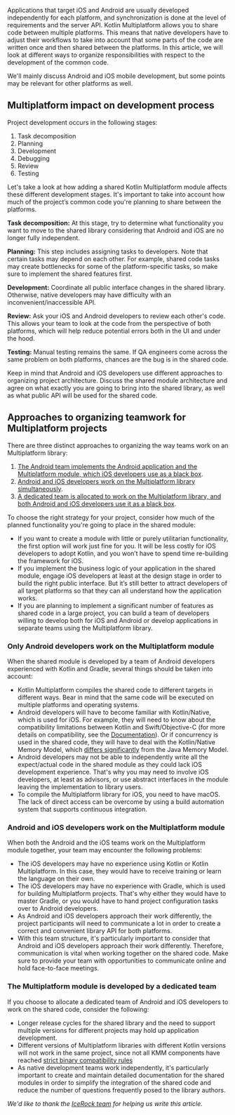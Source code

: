 [//]: # (title: Organize a process around KMM)
[//]: # (auxiliary-id: Organize_a_process_around_KMM)

Applications that target iOS and Android are usually developed independently for each platform, and synchronization is
done at the level of requirements and the server API. Kotlin Multiplatform allows you to share code between multiple
platforms. This means that native developers have to adjust their workflows to take into account that some parts of the
code are written once and then shared between the platforms. In this article, we will look at different ways to
organize responsibilities with respect to the development of the common code.

We'll mainly discuss Android and iOS mobile development, but some points may be relevant for other platforms as well.

## Multiplatform impact on development process

Project development occurs in the following stages:

1. Task decomposition
2. Planning
3. Development
4. Debugging
5. Review
6. Testing

Let's take a look at how adding a shared Kotlin Multiplatform module affects these different development stages. It's
important to take into account how much of the project’s common code you're planning to share between the platforms.

**Task decomposition:** At this stage, try to determine what functionality you want to move to the shared library
considering that Android and iOS are no longer fully independent.

**Planning:** This step includes assigning tasks to developers. Note that certain tasks may depend on each other. For
example, shared code tasks may create bottlenecks for some of the platform-specific tasks, so make sure to implement the
shared features first.

**Development:** Coordinate all public interface changes in the shared library. Otherwise, native developers may have
difficulty with an inconvenient/inaccessible API.

**Review:** Ask your iOS and Android developers to review each other's code. This allows your team to look at the code
from the perspective of both platforms, which will help reduce potential errors both in the UI and under the hood.

**Testing:** Manual testing remains the same. If QA engineers come across the same problem on both platforms, chances
are the bug is in the shared code.

Keep in mind that Android and iOS developers use different approaches to organizing project architecture. Discuss the
shared module architecture and agree on what exactly you are going to bring into the shared library, as well as what
public API will be used for the shared code.

## Approaches to organizing teamwork for Multiplatform projects

There are three distinct approaches to organizing the way teams work on an Multiplatform library:

1. [The Android team implements the Android application and the Multiplatform module, which iOS developers use as a black box](#only-android-developers-work-on-the-multiplatform-module).
2. [Android and iOS developers work on the Multiplatform library simultaneously](#android-and-ios-developers-work-on-the-multiplatform-module).
3. [A dedicated team is allocated to work on the Multiplatform library, and both Android and iOS developers use it as a black box](#the-multiplatform-module-is-developed-by-a-dedicated-team).

To choose the right strategy for your project, consider how much of the planned functionality you're going to place in
the shared module:
* If you want to create a module with little or purely utilitarian functionality, the first option will work just fine
for you. It will be less costly for iOS developers to adopt Kotlin, and you won’t have to spend time re-building the
framework for iOS.
* If you implement the business logic of your application in the shared module, engage iOS developers at least at the
design stage in order to build the right public interface. But it’s still better to attract developers of all target
platforms so that they can all understand how the application works.
* If you are planning to implement a significant number of features as shared code in a large project, you can build a
team of developers willing to develop both for iOS and Android or develop applications in separate teams using the Multiplatform
library.

### Only Android developers work on the Multiplatform module

When the shared module is developed by a team of Android developers experienced with Kotlin and Gradle, several things
should be taken into account:

* Kotlin Multiplatform compiles the shared code to different targets in different ways. Bear in mind that the same code
will be executed on multiple platforms and operating systems. 
* Android developers will have to become familiar with Kotlin/Native, which is used for iOS. For example, they will need
to know about the compatibility limitations between Kotlin and Swift/Objective-C (for more details on compatibility, see
the [Documentation](https://kotlinlang.org/docs/native-objc-interop.html)). Or if concurrency is used in the shared code, they will have to deal with the Kotlin/Native Memory
Model, which [differs significantly](concurrency-overview.md) from the Java Memory Model.
* Android developers may not be able to independently write all the expect/actual code in the shared module as they
could lack iOS development experience. That's why you may need to involve iOS developers, at least as advisors, or use
abstract interfaces in the module leaving the implementation to library users.
* To compile the Multiplatform library for iOS, you need to have macOS. The lack of direct access can be overcome by using a
build automation system that supports continuous integration.

### Android and iOS developers work on the Multiplatform module

When both the Android and the iOS teams work on the Multiplatform module together, your team may encounter the following problems:

* The iOS developers may have no experience using Kotlin or Kotlin Multiplatform. In this case, they would have to
receive training or learn the language on their own. 
* The iOS developers may have no experience with Gradle, which is used for building Multiplatform projects. That's why either
they would have to master Gradle, or you would have to hand project configuration tasks over to Android developers. 
* As Android and iOS developers approach their work differently, the project participants will need to communicate a lot
in order to create a correct and convenient library API for both platforms. 
* With this team structure, it's particularly important to consider that Android and iOS developers approach their work
differently. Therefore, communication is vital when working together on the shared code. Make sure to provide your team
with opportunities to communicate online and hold face-to-face meetings.

### The Multiplatform module is developed by a dedicated team

If you choose to allocate a dedicated team of Android and iOS developers to work on the shared code, consider the
following:

* Longer release cycles for the shared library and the need to support multiple versions for different projects may hold up
application development.
* Different versions of Multiplatform libraries with different Kotlin versions will not work in the same project, since not all KMM components have reached [strict binary compatibility rules](https://kotlinlang.org/docs/kotlin-evolution.html#evolving-the-binary-format)
* As native development teams work independently, it's particularly important to create and maintain detailed
documentation for the shared modules in order to simplify the integration of the shared code and reduce the number of
questions frequently posed to the library authors.

_We'd like to thank the [IceRock team](https://icerockdev.com/) for helping us write this article._
